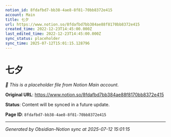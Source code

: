 ```yaml
---
notion_id: 8fdafbd7-bb38-4ae8-8f81-70bb8372e415
account: Main
title: 七夕
url: https://www.notion.so/8fdafbd7bb384ae88f8170bb8372e415
created_time: 2022-12-23T14:45:00.000Z
last_edited_time: 2022-12-23T14:45:00.000Z
sync_status: placeholder
sync_time: 2025-07-12T15:01:15.128796
---
```


# 七夕

*🔄 This is a placeholder file from Notion Main account.*

**Original URL**: https://www.notion.so/8fdafbd7bb384ae88f8170bb8372e415

**Status**: Content will be synced in a future update.

**Page ID**: `8fdafbd7-bb38-4ae8-8f81-70bb8372e415`

---

*Generated by Obsidian-Notion sync at 2025-07-12 15:01:15*
